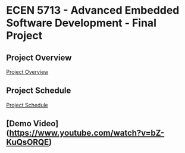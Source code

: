 # ECEN 5713 - Advanced Embedded Software Development - Final Project

## Project Overview

[Project Overview](https://github.com/cu-ecen-aeld/final-project-Suhas-Reddy-S/wiki/Project-Overview)

## Project Schedule

[Project Schedule](https://github.com/users/krishnasuhagiya29/projects/1/views/1)

## [Demo Video] (https://www.youtube.com/watch?v=bZ-KuQsORQE)
